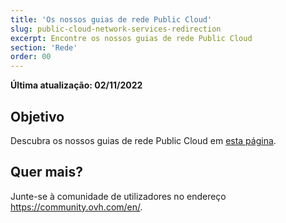 ```yaml
---
title: 'Os nossos guias de rede Public Cloud'
slug: public-cloud-network-services-redirection
excerpt: Encontre os nossos guias de rede Public Cloud
section: 'Rede'
order: 00
---
```


**Última atualização: 02/11/2022**

## Objetivo

Descubra os nossos guias de rede Public Cloud em [esta página](https://docs.ovh.com/pt/publiccloud/network-services/).

## Quer mais?

Junte-se à comunidade de utilizadores no endereço <https://community.ovh.com/en/>.
